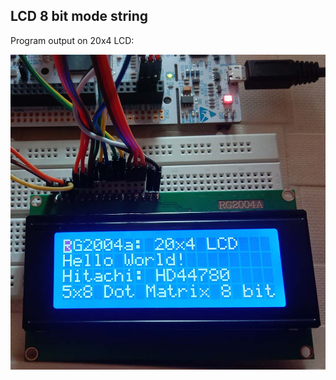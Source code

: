 ## LCD 8 bit mode string

Program output on 20x4 LCD: 

![20x4 LCD](https://github.com/divyamSoni/nucleo-STM32F767zi/blob/master/Bare-metal/18-LCD_8-bit_mode_basic/20x4%20LCD.jpg)

